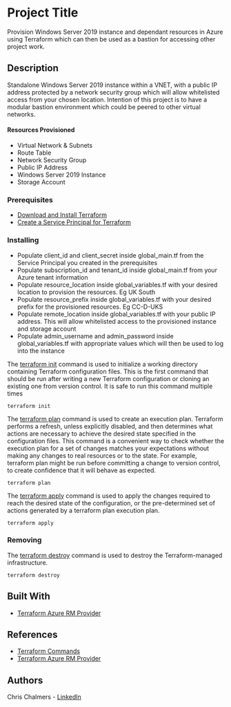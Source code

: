 # Project Title

Provision Windows Server 2019 instance and dependant resources in Azure using Terraform which can then be used as a bastion for accessing other project work. 

## Description

Standalone Windows Server 2019 instance within a VNET, with a public IP address protected by a network security group which will allow whitelisted access from your chosen location. Intention of this project is to have a modular bastion environment which could be peered to other virtual networks.

#### Resources Provisioned

* Virtual Network & Subnets
* Route Table
* Network Security Group
* Public IP Address
* Windows Server 2019 Instance
* Storage Account

### Prerequisites

* [Download and Install Terraform](https://www.terraform.io/downloads.html)
* [Create a Service Principal for Terraform](https://www.terraform.io/docs/providers/azurerm/guides/service_principal_client_secret.html#creating-a-service-principal)

### Installing

* Populate client_id and client_secret inside global_main.tf from the Service Principal you created in the prerequisites
* Populate subscription_id and tenant_id inside global_main.tf from your Azure tenant information
* Populate resource_location inside global_variables.tf with your desired location to provision the resources. Eg UK South
* Populate resource_prefix inside global_variables.tf with your desired prefix for the provisioned resources. Eg CC-D-UKS
* Populate remote_location inside global_variables.tf with your public IP address. This will allow whitelisted access to the provisioned instance and storage account
* Populate admin_username and admin_password inside global_variables.tf with appropriate values which will then be used to log into the instance

The [terraform init](https://www.terraform.io/docs/commands/init.html)  command is used to initialize a working directory containing Terraform configuration files. This is the first command that should be run after writing a new Terraform configuration or cloning an existing one from version control. It is safe to run this command multiple times

```
terraform init
```

The [terraform plan](https://www.terraform.io/docs/commands/plan.html) command is used to create an execution plan. Terraform performs a refresh, unless explicitly disabled, and then determines what actions are necessary to achieve the desired state specified in the configuration files. This command is a convenient way to check whether the execution plan for a set of changes matches your expectations without making any changes to real resources or to the state. For example, terraform plan might be run before committing a change to version control, to create confidence that it will behave as expected.

```
terraform plan
```

The [terraform apply](https://www.terraform.io/docs/commands/apply.html) command is used to apply the changes required to reach the desired state of the configuration, or the pre-determined set of actions generated by a terraform plan execution plan.

```
terraform apply
```

### Removing

The [terraform destroy](https://www.terraform.io/docs/commands/destroy.html) command is used to destroy the Terraform-managed infrastructure.

```
terraform destroy
```

## Built With

* [Terraform Azure RM Provider](https://www.terraform.io/docs/providers/azurerm/index.html)

## References

* [Terraform Commands](https://www.terraform.io/docs/commands/index.html)
* [Terraform Azure RM Provider](https://www.terraform.io/docs/providers/azurerm/index.html)

## Authors

Chris Chalmers - [LinkedIn](https://uk.linkedin.com/in/chris-chalmers)